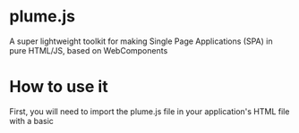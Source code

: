 # plume.js
A super lightweight toolkit for making Single Page Applications (SPA) in pure HTML/JS, based on WebComponents

# How to use it

First, you will need to import the plume.js file in your application's HTML file with a basic <script> tag.
This will allow you to use the WebComponents provided by Plume.js in your application.

## main-view and page-route

The <main-view> element represents, as it's name suggest, the main viewport of your application.
It acts as a router, meaning that it allows you to switch easily between the different pages or screens of your app.
You can define these pages or screens with the <page-route> element inside your main-view.
 
